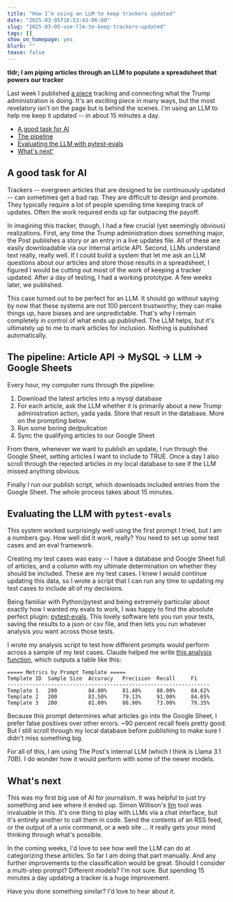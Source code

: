 ```yaml
---
title: "How I’m using an LLM to keep trackers updated"
date: "2025-03-05T16:53:43-06:00"
slug: "2025-03-05-use-llm-to-keep-trackers-updated"
tags: []
show_on_homepage: yes
blurb: ""
tease: false
---
```


**tldr; I am piping articles through an LLM to populate a spreadsheet that powers our tracker**

Last week I published [a piece](https://www.washingtonpost.com/politics/interactive/2025/trump-administration-actions/) tracking and connecting what the Trump administration is doing. It's an exciting piece in many ways, but the most revelatory isn't on the page but is behind the scenes. I'm using an LLM to help me keep it updated -- in about 15 minutes a day.

- [A good task for AI](#a-good-task-for-AI)
- [The pipeline](#the-pipeline)
- [Evaluating the LLM with pytest-evals](#evaluating-the-llm-with-pytest-evals)
- [What's next'](#whats-next)

## A good task for AI

Trackers -- evergreen articles that are designed to be continuously updated -- can sometimes get a bad rap. They are difficult to design and promote. They typically require a lot of people spending time keeping track of updates. Often the work required ends up far outpacing the payoff.

In imagining this tracker, though, I had a few crucial (yet seemingly obvious) realizations. First, any time the Trump administration does something major, the Post publishes a story or an entry in a live updates file. All of these are easily downloadable via our internal article API. Second, LLMs understand text really, really well. If I could build a system that let me ask an LLM questions about our articles and store those results in a spreadsheet, I figured I would be cutting out most of the work of keeping a tracker updated. After a day of testing, I had a working prototype. A few weeks later, we published.

This case turned out to be perfect for an LLM. It should go without saying by now that these systems are not 100 percent trustworthy; they can make things up, have biases and are unpredictable. That's why I remain completely in control of what ends up published. The LLM helps, but it's ultimately up to me to mark articles for inclusion. Nothing is published automatically.

## The pipeline: Article API -> MySQL -> LLM -> Google Sheets

Every hour, my computer runs through the pipeline:

1. Download the latest articles into a mysql database
2. For each article, ask the LLM whether it is primarily about a new Trump administration action, yada yada. Store that result in the database. More on the prompting below.
3. Run some boring dedpulication
4. Sync the qualifying articles to our Google Sheet

From there, whenever we want to publish an update, I run through the Google Sheet, setting articles I want to include to TRUE. Once a day I also scroll through the rejected articles in my local database to see if the LLM missed anything obvious.

Finally I run our publish script, which downloads included entries from the Google Sheet. The whole process takes about 15 minutes.

## Evaluating the LLM with `pytest-evals`

This system worked surprisingly well using the first prompt I tried, but I am a numbers guy. How well did it work, really? You need to set up some test cases and an eval framework.

Creating my test cases was easy -- I have a database and Google Sheet full of articles, and a column with my ultimate determination on whether they should be included. These are my test cases. I knew I would continue updating this data, so I wrote a script that I can run any time to updating my test cases to include all of my decisions.

Being familiar with Python/pytest and being extremely particular about exactly how I wanted my evals to work, I was happy to find the absolute perfect plugin: [pytest-evals](https://github.com/AlmogBaku/pytest-evals). This lovely software lets you run your tests, saving the results to a json or csv file, and then lets you run whatever analysis you want across those tests.

I wrote my analysis script to test how different prompts would perform across a sample of my test cases. Claude helped me write [this analysis function](https://kschaul.com/jump-start/?path=/docs/python-pytest-evals-helpers--docs), which outputs a table like this:

```
===== Metrics by Prompt Template =====
Template ID  Sample Size  Accuracy   Precision  Recall     F1
-----------------------------------------------------------------
Template 1   200          84.00%     81.48%     88.00%     84.62%
Template 2   200          83.50%     79.13%     91.00%     84.65%
Template 3   200          81.00%     86.90%     73.00%     79.35%
```

Because this prompt determines what articles go into the Google Sheet, I prefer false positives over other errors. ~90 percent recall feels pretty good. But I still scroll through my local database before publishing to make sure I didn't miss something big.

For all of this, I am using The Post's internal LLM (which I think is Llama 3.1 70B). I do wonder how it would perform with some of the newer models.

## What's next

This was my first big use of AI for journalism. It was helpful to just try something and see where it ended up. Simon Willison's [llm](https://llm.datasette.io/en/stable/) tool was invaluable in this. It's one thing to play with LLMs via a chat interface, but it's entirely another to call them in code. Send the contents of an RSS feed, or the output of a unix command, or a web site ... it really gets your mind thinking through what's possible.

In the coming weeks, I'd love to see how well the LLM can do at categorizing these articles. So far I am doing that part manually. And any further improvements to the classification would be great. Should I consider a multi-step prompt? Different models? I'm not sure. But spending 15 minutes a day updating a tracker is a huge improvement.

Have you done something similar? I'd love to hear about it.
